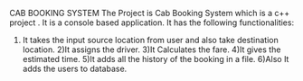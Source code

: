 CAB BOOKING SYSTEM 
The Project is Cab Booking System which is a c++ project . It is a console based application. It has the following functionalities:
1) It takes the input source location from user and also take destination location.
2)It assigns the driver.
3)It Calculates the fare.
4)It gives the estimated time.
5)It adds all the history of the booking in a file.
6)Also It adds the users to database.
